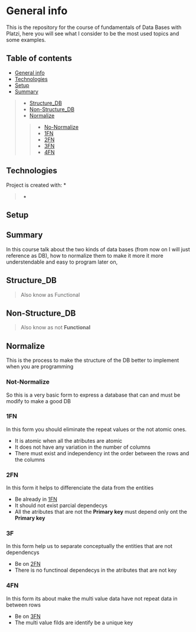 # General info
This is the repository for the course of fundamentals of Data Bases with Platzi, here you will see what I consider to be the most used topics and some examples.

## Table of contents
* [General info](#general-info)
* [Technologies](#technologies)
* [Setup](#setup)
* [Summary](#summary)
> * [Structure_DB](#structure_db)
> * [Non-Structure_DB](#non-structure_db)
> * [Normalize](#normalize)
> > * [No-Normalize](#no-normalize)
> > * [1FN](#1FN)
> > * [2FN](#2FN)
> > * [3FN](#3FN)
> > * [4FN](#4FN)


## Technologies
Project is created with:
* 
> * 

	
## Setup


## Summary
In this course talk about the two kinds of data bases (from now on I will just reference as DB), how to normalize them to make it more it more understendable and easy to program later on,

## Structure_DB
> Also know as Functional

## Non-Structure_DB
> Also know as not **Functional**


## Normalize
This is the process to make the structure of the DB better to implement when you are programming

### Not-Normalize
So this is a very basic form to express a database that can and must be modify to make a good DB

### 1FN
In this form you should eliminate the repeat values or the not atomic ones.
* It is atomic when all the atributes are atomic
* It does not have any variation in the number of columns
* There must exist and independency int the order between the rows and the columns

### 2FN
In this form it helps to differenciate the data from the entities
* Be already in [1FN](#1FN)
* It should not exist parcial dependecys
* All the atributes that are not the **Primary key** must depend only ont the **Primary key**

### 3F
In this form help us to separate conceptually the entities that are not dependencys
* Be on [2FN](#2FN)
* There is no functinoal dependecys in the atributes that are not key


### 4FN
In this form its about make the multi value data have not repeat data in between rows

* Be on [3FN](#3FN)
* The multi value filds are identify be a unique key

